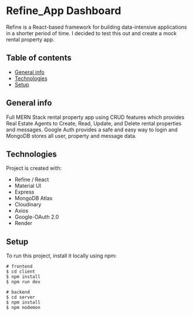 # Refine_App Dashboard
Refine is a React-based framework for building data-intensive applications in a shorter period of time. I decided to test this out and create a mock rental property app.

## Table of contents
* [General info](#general-info)
* [Technologies](#technologies)
* [Setup](#setup)

## General info
Full MERN Stack rental property app using CRUD features which provides Real Estate Agents to Create, Read, Update, and Delete rental properties and messages. Google Auth provides a safe and easy way to login and MongoDB stores all user, property and message data. 
	
## Technologies
Project is created with:
* Refine / React
* Material UI
* Express
* MongoDB Atlas
* Cloudinary
* Axios
* Google-OAuth 2.0
* Render
	
## Setup
To run this project, install it locally using npm:

``` 
# frontend
$ cd client
$ npm install
$ npm run dev
```

```
# backend
$ cd server
$ npm install
$ npm nodemon
```
